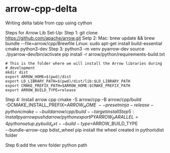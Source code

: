 # arrow-cpp-delta
Writing delta table from cpp using cython


Steps for Arrow Lib Set-Up:
Step 1: 
    git clone https://github.com/apache/arrow.git
Setp 2:
    Mac: brew update && brew bundle --file=arrow/cpp/Brewfile
    Linux:  sudo apt-get install build-essential cmake python3-dev
Step 3:
    python3 -m venv pyarrow-dev
    source ./pyarrow-dev/bin/activate
    pip install -r arrow/python/requirements-build.txt

    # This is the folder where we will install the Arrow libraries during
    # development
    mkdir dist
    export ARROW_HOME=$(pwd)/dist
    export LD_LIBRARY_PATH=$(pwd)/dist/lib:$LD_LIBRARY_PATH
    export CMAKE_PREFIX_PATH=$ARROW_HOME:$CMAKE_PREFIX_PATH
    export ARROW_BUILD_TYPE=release
Step 4: Install arrow cpp
    cmake -S arrow/cpp -B arrow/cpp/build \
            -DCMAKE_INSTALL_PREFIX=$ARROW_HOME \
            --preset ninja-release-python
    cmake --build arrow/cpp/build --target install
Step 5: Install pyarrow
    pushd arrow/python
    export PYARROW_PARALLEL=4
    python setup.py build_ext --build-type=$ARROW_BUILD_TYPE \
         --bundle-arrow-cpp bdist_wheel
    pip install the wheel created in python\dist folder
    
Step 6:add the venv folder python path




